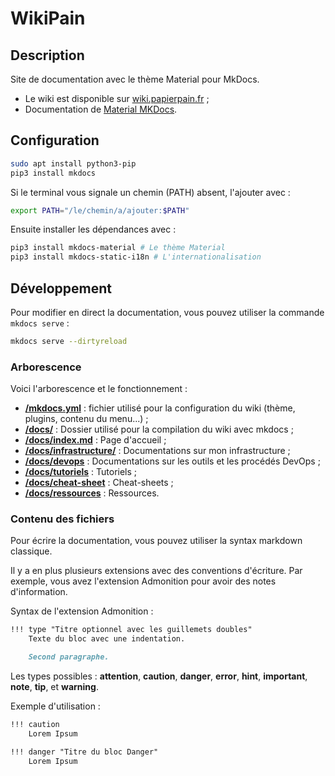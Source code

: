 # WikiPain

## Description

Site de documentation avec le thème Material pour MkDocs.

* Le wiki est disponible sur [wiki.papierpain.fr](https://wiki.papierpain.fr) ;
* Documentation de [Material MKDocs](https://squidfunk.github.io/mkdocs-material/reference).

## Configuration

```bash
sudo apt install python3-pip
pip3 install mkdocs
```

Si le terminal vous signale un chemin (PATH) absent, l'ajouter avec :
    
```bash
export PATH="/le/chemin/a/ajouter:$PATH"
```

Ensuite installer les dépendances avec :

```bash
pip3 install mkdocs-material # Le thème Material
pip3 install mkdocs-static-i18n # L'internationalisation
```

## Développement

Pour modifier en direct la documentation, vous pouvez utiliser la commande `mkdocs serve` :

```bash
mkdocs serve --dirtyreload
```

### Arborescence

Voici l'arborescence et le fonctionnement :

* <u>__/mkdocs.yml__</u> : fichier utilisé pour la configuration du wiki (thème, plugins, contenu du menu...) ;
* <u>__/docs/__</u> : Dossier utilisé pour la compilation du wiki avec mkdocs ;
* <u>__/docs/index.md__</u> : Page d'accueil ;
* <u>__/docs/infrastructure/__</u> : Documentations sur mon infrastructure ;
* <u>__/docs/devops__</u> : Documentations sur les outils et les procédés DevOps ;
* <u>__/docs/tutoriels__</u> : Tutoriels ;
* <u>__/docs/cheat-sheet__</u> : Cheat-sheets ;
* <u>__/docs/ressources__</u> : Ressources.

### Contenu des fichiers

Pour écrire la documentation, vous pouvez utiliser la syntax markdown classique.

Il y a en plus plusieurs extensions avec des conventions d'écriture. Par exemple, vous avez l'extension Admonition pour avoir des notes d'information.

Syntax de l'extension Admonition :

```md
!!! type "Titre optionnel avec les guillemets doubles"
    Texte du bloc avec une indentation.

    Second paragraphe.
```

Les types possibles : __attention__, __caution__, __danger__, __error__, __hint__, __important__, __note__, __tip__, et __warning__.

Exemple d'utilisation :

```md
!!! caution
    Lorem Ipsum

!!! danger "Titre du bloc Danger"
    Lorem Ipsum
```

